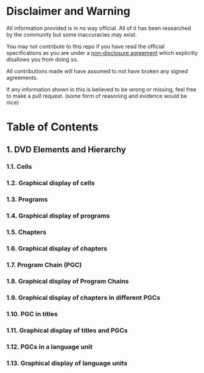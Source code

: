# Disclaimer and Warning

All information provided is in no way official. All of it has been researched by the community but some inaccuracies may exist.

You may not contribute to this repo if you have read the official specifications as you are under a [non-disclosure agreement](https://wikipedia.org/wiki/Non-disclosure_agreement) which explicitly disallows you from doing so.

All contributions made will have assumed to not have broken any signed agreements.

If any information shown in this is believed to be wrong or missing, feel free to make a pull request. (some form of reasoning and evidence would be nice)

# Table of Contents

## 1. DVD Elements and Hierarchy

### 1.1. Cells
### 1.2. Graphical display of cells
### 1.3. Programs
### 1.4. Graphical display of programs
### 1.5. Chapters
### 1.6. Graphical display of chapters
### 1.7. Program Chain (PGC)
### 1.8. Graphical display of Program Chains
### 1.9. Graphical display of chapters in different PGCs
### 1.10. PGC in titles
### 1.11. Graphical display of titles and PGCs
### 1.12. PGCs in a language unit
### 1.13. Graphical display of language units

